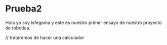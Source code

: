 # Prueba2
Hola  yo soy  isfegama y este es  nuestro primer ensayo de nuestro proyecto de robotica.

// trataremos de hacer una calculador

